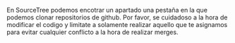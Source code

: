 En SourceTree podemos encotrar un apartado una pestaña en la que podemos clonar repositorios de github.
Por favor, se cuidadoso a la hora de modificar el codigo y limitate a solamente realizar aquello que
te asignamos para evitar cualquier conflicto a la hora de realizar merges. 
